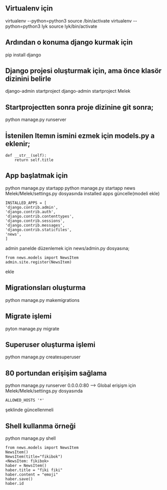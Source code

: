 ## Virtualenv için
virtualenv --python=python3 <File-Name>
source <File-Name>/bin/activate
virtualenv --python=python3 lyk
source lyk/bin/activate

## Ardından o konuma django kurmak için
pip install django

## Django projesi oluşturmak için, ama önce klasör dizinini belirle
django-admin startproject <Project-Name>
django-admin startproject Melek

## Startprojectten sonra proje dizinine git sonra;
python manage.py runserver

## İstenilen Itemın ismini ezmek için models.py a eklenir;
	def __str__(self):
		return self.title

## App başlatmak için
python manage.py startapp <App-Adi>
python manage.py startapp news
	Melek/Melek/settings.py dosyasında installed apps güncelle(modeli ekle)

	INSTALLED_APPS = [
    'django.contrib.admin',
    'django.contrib.auth',
    'django.contrib.contenttypes',
    'django.contrib.sessions',
    'django.contrib.messages',
    'django.contrib.staticfiles',
    'news',
	]

admin panelde düzenlemek için news/admin.py dosyasına;

	from news.models import NewsItem
	admin.site.register(NewsItem)
ekle

## Migrationsları oluşturma
python manage.py makemigrations
## Migrate işlemi
pyton manage.py migrate
## Superuser oluşturma işlemi
python manage.py createsuperuser
## 80 portundan erişişim sağlama
python manage.py runserver 0.0.0.0:80
	--> Global erişişm için Melek/Melek/settings.py dosyasında

	ALLOWED_HOSTS '*' 
şeklinde güncellenmeli

## Shell kullanma örneği
python manage.py shell

	from news.models import NewsItem
	NewsItem()
	NewsItem(title="fikibok")
	<NewsItem: fikibok>
	haber = NewsItem()
	haber.title = "fiki fiki"
	haber.content = "emoji"
	haber.save()
	haber.id
